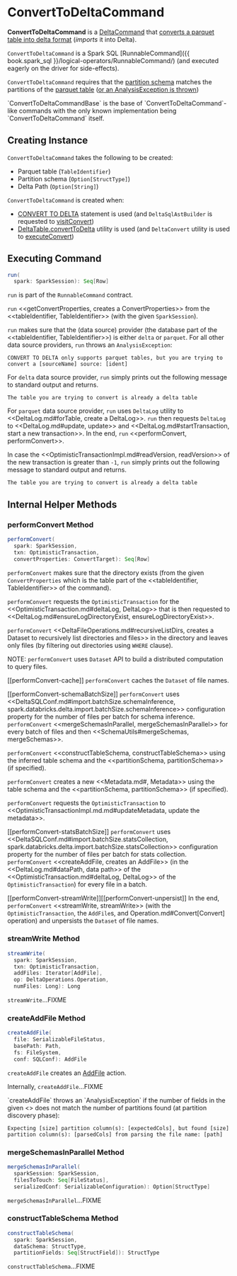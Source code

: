 # ConvertToDeltaCommand

**ConvertToDeltaCommand** is a [DeltaCommand](DeltaCommand.md) that [converts a parquet table into delta format](#run) (_imports_ it into Delta).

`ConvertToDeltaCommand` is a Spark SQL [RunnableCommand]({{ book.spark_sql }}/logical-operators/RunnableCommand/) (and executed eagerly on the driver for side-effects).

`ConvertToDeltaCommand` requires that the [partition schema](#partitionSchema) matches the partitions of the [parquet table](#tableIdentifier) ([or an AnalysisException is thrown](#createAddFile-unexpectedNumPartitionColumnsFromFileNameException))

<span id="ConvertToDeltaCommandBase">
`ConvertToDeltaCommandBase` is the base of `ConvertToDeltaCommand`-like commands with the only known implementation being `ConvertToDeltaCommand` itself.

## Creating Instance

`ConvertToDeltaCommand` takes the following to be created:

* <span id="tableIdentifier"> Parquet table (`TableIdentifier`)
* <span id="partitionSchema"> Partition schema (`Option[StructType]`)
* <span id="deltaPath"> Delta Path (`Option[String]`)

`ConvertToDeltaCommand` is created when:

* [CONVERT TO DELTA](../sql/index.md#CONVERT-TO-DELTA) statement is used (and `DeltaSqlAstBuilder` is requested to [visitConvert](../sql/DeltaSqlAstBuilder.md#visitConvert))
* [DeltaTable.convertToDelta](../DeltaTable.md#convertToDelta) utility is used (and `DeltaConvert` utility is used to [executeConvert](../DeltaConvert.md#executeConvert))

## <span id="run"> Executing Command

```scala
run(
  spark: SparkSession): Seq[Row]
```

`run` is part of the `RunnableCommand` contract.

`run` <<getConvertProperties, creates a ConvertProperties>> from the <<tableIdentifier, TableIdentifier>> (with the given `SparkSession`).

`run` makes sure that the (data source) provider (the database part of the <<tableIdentifier, TableIdentifier>>) is either `delta` or `parquet`. For all other data source providers, `run` throws an `AnalysisException`:

```text
CONVERT TO DELTA only supports parquet tables, but you are trying to convert a [sourceName] source: [ident]
```

For `delta` data source provider, `run` simply prints out the following message to standard output and returns.

```text
The table you are trying to convert is already a delta table
```

For `parquet` data source provider, `run` uses `DeltaLog` utility to <<DeltaLog.md#forTable, create a DeltaLog>>. `run` then requests `DeltaLog` to <<DeltaLog.md#update, update>> and <<DeltaLog.md#startTransaction, start a new transaction>>. In the end, `run` <<performConvert, performConvert>>.

In case the <<OptimisticTransactionImpl.md#readVersion, readVersion>> of the new transaction is greater than `-1`, `run` simply prints out the following message to standard output and returns.

```text
The table you are trying to convert is already a delta table
```

## Internal Helper Methods

### <span id="performConvert"> performConvert Method

```scala
performConvert(
  spark: SparkSession,
  txn: OptimisticTransaction,
  convertProperties: ConvertTarget): Seq[Row]
```

`performConvert` makes sure that the directory exists (from the given `ConvertProperties` which is the table part of the <<tableIdentifier, TableIdentifier>> of the command).

`performConvert` requests the `OptimisticTransaction` for the <<OptimisticTransaction.md#deltaLog, DeltaLog>> that is then requested to <<DeltaLog.md#ensureLogDirectoryExist, ensureLogDirectoryExist>>.

`performConvert` <<DeltaFileOperations.md#recursiveListDirs, creates a Dataset to recursively list directories and files>> in the directory and leaves only files (by filtering out directories using `WHERE` clause).

NOTE: `performConvert` uses `Dataset` API to build a distributed computation to query files.

[[performConvert-cache]]
`performConvert` caches the `Dataset` of file names.

[[performConvert-schemaBatchSize]]
`performConvert` uses <<DeltaSQLConf.md#import.batchSize.schemaInference, spark.databricks.delta.import.batchSize.schemaInference>> configuration property for the number of files per batch for schema inference. `performConvert` <<mergeSchemasInParallel, mergeSchemasInParallel>> for every batch of files and then <<SchemaUtils#mergeSchemas, mergeSchemas>>.

`performConvert` <<constructTableSchema, constructTableSchema>> using the inferred table schema and the <<partitionSchema, partitionSchema>> (if specified).

`performConvert` creates a new <<Metadata.md#, Metadata>> using the table schema and the <<partitionSchema, partitionSchema>> (if specified).

`performConvert` requests the `OptimisticTransaction` to <<OptimisticTransactionImpl.md.md#updateMetadata, update the metadata>>.

[[performConvert-statsBatchSize]]
`performConvert` uses <<DeltaSQLConf.md#import.batchSize.statsCollection, spark.databricks.delta.import.batchSize.statsCollection>> configuration property for the number of files per batch for stats collection. `performConvert` <<createAddFile, creates an AddFile>> (in the <<DeltaLog.md#dataPath, data path>> of the <<OptimisticTransaction.md#deltaLog, DeltaLog>> of the `OptimisticTransaction`) for every file in a batch.

[[performConvert-streamWrite]][[performConvert-unpersist]]
In the end, `performConvert` <<streamWrite, streamWrite>> (with the `OptimisticTransaction`, the ``AddFile``s, and Operation.md#Convert[Convert] operation) and unpersists the `Dataset` of file names.

### <span id="streamWrite"> streamWrite Method

```scala
streamWrite(
  spark: SparkSession,
  txn: OptimisticTransaction,
  addFiles: Iterator[AddFile],
  op: DeltaOperations.Operation,
  numFiles: Long): Long
```

`streamWrite`...FIXME

### <span id="createAddFile"> createAddFile Method

```scala
createAddFile(
  file: SerializableFileStatus,
  basePath: Path,
  fs: FileSystem,
  conf: SQLConf): AddFile
```

`createAddFile` creates an [AddFile](../AddFile.md) action.

Internally, `createAddFile`...FIXME

<span id="createAddFile-unexpectedNumPartitionColumnsFromFileNameException">
`createAddFile` throws an `AnalysisException` if the number of fields in the given <<partitionSchema, partition schema>> does not match the number of partitions found (at partition discovery phase):

```text
Expecting [size] partition column(s): [expectedCols], but found [size] partition column(s): [parsedCols] from parsing the file name: [path]
```

### <span id="mergeSchemasInParallel"> mergeSchemasInParallel Method

```scala
mergeSchemasInParallel(
  sparkSession: SparkSession,
  filesToTouch: Seq[FileStatus],
  serializedConf: SerializableConfiguration): Option[StructType]
```

`mergeSchemasInParallel`...FIXME

### <span id="constructTableSchema"> constructTableSchema Method

```scala
constructTableSchema(
  spark: SparkSession,
  dataSchema: StructType,
  partitionFields: Seq[StructField]): StructType
```

`constructTableSchema`...FIXME

